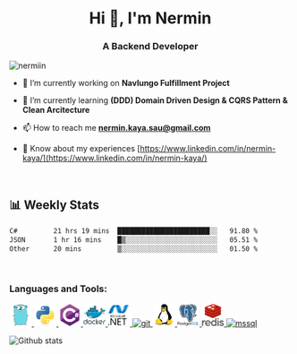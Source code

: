 <h1 align="center">Hi 👋, I'm Nermin</h1>
<h3 align="center">A Backend Developer</h3>

<p align="left"> <img src="https://komarev.com/ghpvc/?username=nermiin&label=Profile%20views&color=0e75b6&style=flat" alt="nermiin" /> </p>

- 🔭 I’m currently working on **Navlungo Fulfillment Project**

- 🌱 I’m currently learning **(DDD) Domain Driven Design & CQRS Pattern & Clean Arcitecture**

- 📫 How to reach me **nermin.kaya.sau@gmail.com**

- 📄 Know about my experiences [https://www.linkedin.com/in/nermin-kaya/](https://www.linkedin.com/in/nermin-kaya/)

<br> 

## 📊 Weekly Stats
<!--START_SECTION:waka-->

```text
C#         21 hrs 19 mins  ███████████████████████░░   91.80 %
JSON       1 hr 16 mins    █▒░░░░░░░░░░░░░░░░░░░░░░░   05.51 %
Other      20 mins         ▒░░░░░░░░░░░░░░░░░░░░░░░░   01.50 %
```

<!--END_SECTION:waka-->

<br> 

<h3 align="left">Languages and Tools:</h3>
<p align="left"> 
  <a href="https://golang.org" target="_blank" rel="noreferrer"> <img src="https://raw.githubusercontent.com/devicons/devicon/master/icons/go/go-original.svg" alt="go" width="40" height="40"/> </a> 
  <a href="https://www.python.org" target="_blank" rel="noreferrer"> <img src="https://raw.githubusercontent.com/devicons/devicon/master/icons/python/python-original.svg" alt="python" width="40" height="40"/> </a>
  <a href="https://www.w3schools.com/cs/" target="_blank" rel="noreferrer"> <img src="https://raw.githubusercontent.com/devicons/devicon/master/icons/csharp/csharp-original.svg" alt="csharp" width="40" height="40"/> </a> 
  <a href="https://www.docker.com/" target="_blank" rel="noreferrer"> <img src="https://raw.githubusercontent.com/devicons/devicon/master/icons/docker/docker-original-wordmark.svg" alt="docker" width="40" height="40"/> </a> 
  <a href="https://dotnet.microsoft.com/" target="_blank" rel="noreferrer"> <img src="https://raw.githubusercontent.com/devicons/devicon/master/icons/dot-net/dot-net-original-wordmark.svg" alt="dotnet" width="40" height="40"/> </a>
  <a href="https://git-scm.com/" target="_blank" rel="noreferrer"> <img src="https://www.vectorlogo.zone/logos/git-scm/git-scm-icon.svg" alt="git" width="40" height="40"/> </a>
  <a href="https://www.linux.org/" target="_blank" rel="noreferrer"> <img src="https://raw.githubusercontent.com/devicons/devicon/master/icons/linux/linux-original.svg" alt="linux" width="40" height="40"/> </a>
  <a href="https://www.postgresql.org" target="_blank" rel="noreferrer"> <img src="https://raw.githubusercontent.com/devicons/devicon/master/icons/postgresql/postgresql-original-wordmark.svg" alt="postgresql" width="40" height="40"/> </a>
  <a href="https://redis.io" target="_blank" rel="noreferrer"> <img src="https://raw.githubusercontent.com/devicons/devicon/master/icons/redis/redis-original-wordmark.svg" alt="redis" width="40" height="40"/> </a>
  <a href="https://www.microsoft.com/en-us/sql-server" target="_blank" rel="noreferrer"> <img src="https://www.svgrepo.com/show/303229/microsoft-sql-server-logo.svg" alt="mssql" width="40" height="40"/> </a> 
</p>


![Github stats](https://github-readme-stats.vercel.app/api?username=nermiin&theme=react&show_icons=true&count_private=true)

